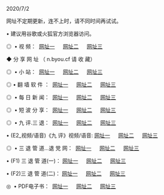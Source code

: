 <p>2020/7/2
<p>网址不定期更新，连不上时，请不同时间再试试。
<p>• 建议用谷歌或火狐官方浏览器访问。
<p>◎  • 视 频： 
<a href="http://mrr.proyectolanuevatierra.com/" target="_blank">网址一</a> 　 
<a href="http://mir.proyectolanuevatierra.com/" target="_blank">网址二</a> 　 
<a href="http://mor.proyectolanuevatierra.com/b.html" target="_blank">网址三</a>  

<p> ◆ 分 享 网 址 （ n.byou.cf 请 收 藏） </p>
<p>◎   •  小 站：  
<a href="http://mrr.proyectolanuevatierra.com/f.html" target="_blank">网址一</a> 　 
<a href="http://mir.proyectolanuevatierra.com/h.html" target="_blank">网址二</a> 　 
<a href="http://mor.proyectolanuevatierra.com/k/" target="_blank">网址三</a></p>
<p>◎  • 翻 墙 软 件 ：  
<a href="http://mrr.proyectolanuevatierra.com/ff/" target="_blank">网址一</a> 　 
<a href="http://mir.proyectolanuevatierra.com/s/read/a1_nd.html" target="_blank">网址二</a> 　 
<a href="http://mor.proyectolanuevatierra.com/ff/index.html" target="_blank">网址三</a></p>
<p>◎   • 每 日 新 闻：  
<a href="http://mrr.proyectolanuevatierra.com/day/" target="_blank">网址一</a> 　 
<a href="http://mir.proyectolanuevatierra.com/day/" target="_blank">网址二</a> 　 
<a href="http://mir.proyectolanuevatierra.com/day/index.html" target="_blank">网址三</a></p>
<p>◎   • 短 波 分 享：  
<a href="http://mrr.proyectolanuevatierra.com/h/" target="_blank">网址一</a> 　 
<a href="http://mir.proyectolanuevatierra.com/h/" target="_blank">网址二</a> 　 
<a href="http://mor.proyectolanuevatierra.com/h/index.html" target="_blank">网址三</a></p>
<p>◎   • 九 评.三 退：  
<a href="http://mrr.proyectolanuevatierra.com/t/" target="_blank">网址一</a> 　 
<a href="http://mir.proyectolanuevatierra.com/v2/index.html" target="_blank">网址二</a> 　 
<a href="http://mor.proyectolanuevatierra.com/tt/index.html" target="_blank">网址三</a> 　</p>
<p>  • (E2_视频/语音)《九 评》视频/语音: 
<a href="http://mir.proyectolanuevatierra.com/7738.html" target="_blank">网址一</a> 　 
<a href="http://mrr.proyectolanuevatierra.com/7614.html" target="_blank">网址二</a> 　 
<a href="http://mor.proyectolanuevatierra.com/7633.html" target="_blank">网址三</a></p>
<p>◎   • 三 退 管 道...退 党 网：  
<a href="http://mrr.proyectolanuevatierra.com/go/td1.html" target="_blank">网址一</a> 　 
<a href="http://mir.proyectolanuevatierra.com/go/td2.html" target="_blank">网址二</a> 　 
<a href="http://mor.proyectolanuevatierra.com/go/td3.html" target="_blank">网址三</a></p>
<p>  • (F1) 三 退 管 道(一)： 
<a href="http://mrr.proyectolanuevatierra.com/dd/" target="_blank">网址一</a> 　 
<a href="http://mir.proyectolanuevatierra.com/s/read/a1_tdx.html" target="_blank">网址二</a> 　 
<a href="http://mor.proyectolanuevatierra.com/dd/" target="_blank">网址三</a></p>
<p>  • (F2)三 退 管 道(二)： 
<a href="http://mir.proyectolanuevatierra.com/d/" target="_blank">网址一</a> 　 
<a href="http://mrr.proyectolanuevatierra.com/d/index.html" target="_blank">网址二</a> 　 
<a href="http://mor.proyectolanuevatierra.com/d/" target="_blank">网址三</a></p>
<p>◎   • PDF电子书：  
<a href="http://mrr.proyectolanuevatierra.com/p/" target="_blank">网址一</a> 　 
<a href="http://mir.proyectolanuevatierra.com/p/index.html" target="_blank">网址二</a> 　 
<a href="http://mor.proyectolanuevatierra.com/p/" target="_blank">网址三</a></p>
